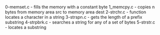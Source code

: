 0-memset.c - fills the memory with a constant byte
1_memcpy.c - copies n bytes from memory area src to memory area dest
2-strchr.c - function locates a character in a string
3-strspn.c  - gets the length of a prefix substring
4-strpbrk.c - searches a string for any of a set of bytes
5-strstr.c - locates a substring

